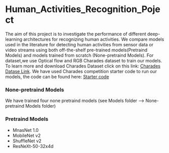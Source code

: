 # Human_Activities_Recognition_Poject

The aim of this project is to investigate the performance of different deep-learning architectures for recognizing human activities.
We compare models used in the literature for detecting human activities from sensor data or video streams using both off-the-shelf pre-trained models(Pretraind Models) and models trained from scratch (None-pretraind Models).
For dataset,we use Optical flow and RGB Charades dataset to train our models.
To learn more and download Charades Dataset click on this link: [Charades Datase Link](https://prior.allenai.org/projects/charades).
We have used Charades competition starter code to run our models, the code can be found here: [Starter code ](https://github.com/gsig/charades-algorithms)

### None-pretraind Models
We have trained four none pretraind models (see Models folder --> None-pretraind Models folder)

### Pretraind Models
- MnasNet 1.0 
- MobileNet v2 
- ShuffleNet v2 
- ResNeXt-50-32x4d 
